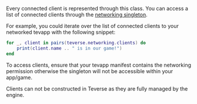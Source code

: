 Every connected client is represented through this class. You can access a list of connected clients through the [networking singleton](/docs/class/networking).

For example, you could iterate over the list of connected clients to your networked tevapp with the following snippet:
```lua
for _, client in pairs(teverse.networking.clients) do
    print(client.name .. " is in our game!")
end
```

To access clients, ensure that your tevapp manifest contains the networking permission otherwise the singleton will not be accessible within your app/game.

Clients can not be constructed in Teverse as they are fully managed by the engine.